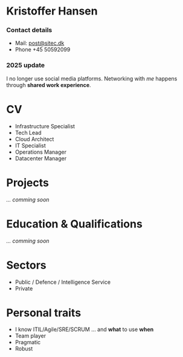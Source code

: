 # Kristoffer Hansen

### Contact details
 - Mail: post@sitec.dk
 - Phone +45 50592099

### 2025 update
I no longer use social media platforms. Networking with *me* happens through **shared work experience**.

# CV
- Infrastructure Specialist
- Tech Lead
- Cloud Architect
- IT Specialist
- Operations Manager
- Datacenter Manager

# Projects
*... comming soon*

# Education & Qualifications
*... comming soon*

# Sectors
- Public / Defence / Intelligence Service
- Private

# Personal traits
- I know ITIL/Agile/SRE/SCRUM ... and **what** to use **when**
- Team player
- Pragmatic
- Robust

